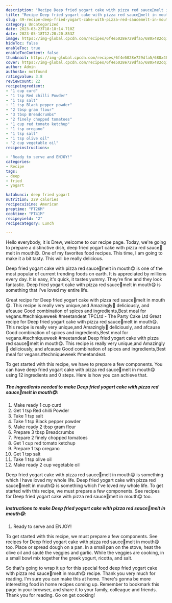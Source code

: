 ```yaml
---
description: "Recipe Deep fried yogart cake with pizza red sauce🍝melt in mouth😋 the Delicious"
title: "Recipe Deep fried yogart cake with pizza red sauce🍝melt in mouth😋 the Delicious"
slug: 49-recipe-deep-fried-yogart-cake-with-pizza-red-saucemelt-in-mouth-the-delicious
category: Uncategorized
date: 2023-03-23T18:18:14.710Z
date: 2023-05-18T12:20:20.853Z
image: https://img-global.cpcdn.com/recipes/6f4e5028e729dfa5/680x482cq70/deep-fried-yogart-cake-with-pizza-red-saucemelt-in-mouth-recipe-main-photo.jpg
hideToc: false
enableToc: true
enableTocContent: false
thumbnail: https://img-global.cpcdn.com/recipes/6f4e5028e729dfa5/680x482cq70/deep-fried-yogart-cake-with-pizza-red-saucemelt-in-mouth-recipe-main-photo.jpg
cover: https://img-global.cpcdn.com/recipes/6f4e5028e729dfa5/680x482cq70/deep-fried-yogart-cake-with-pizza-red-saucemelt-in-mouth-recipe-main-photo.jpg
author: Admin
authorAv: notfound
ratingvalue: 3.8
reviewcount: 22
recipeingredient:
- "1 cup curd"
- "1 tsp Red chilli Powder"
- "1 tsp salt"
- "1 tsp Black pepper powder"
- "2 tbsp gram flour"
- "3 tbsp Breadcrumbs"
- "2 finely chopped tomatoes"
- "1 cup red tomato ketchup"
- "1 tsp oregano"
- "1 tsp salt"
- "1 tsp olive oil"
- "2 cup vegetable oil"
recipeinstructions:

- "Ready to serve and ENJOY!"
categories:
- Recipe
tags:
- deep
- fried
- yogart

katakunci: deep fried yogart 
nutrition: 229 calories
recipecuisine: American
preptime: "PT26M"
cooktime: "PT41M"
recipeyield: "2"
recipecategory: Lunch

---
```



Hello everybody, it is Drew, welcome to our recipe page. Today, we're going to prepare a distinctive dish, deep fried yogart cake with pizza red sauce🍝melt in mouth😋. One of my favorites food recipes. This time, I am going to make it a bit tasty. This will be really delicious.

Deep fried yogart cake with pizza red sauce🍝melt in mouth😋 is one of the most popular of current trending foods on earth. It is appreciated by millions every day. It is easy, it's quick, it tastes yummy. They're fine and they look fantastic. Deep fried yogart cake with pizza red sauce🍝melt in mouth😋 is something that I've loved my entire life.

Great recipe for Deep fried yogart cake with pizza red sauce🍝melt in mouth😋. This recipe is really very unique,and Amazingly🥰 deliciously, and afcause Good combination of spices and ingredients,Best meal for vegans.#techniqueweek #meetandeat TPCLtd - The Party Cake Ltd Great recipe for Deep fried yogart cake with pizza red sauce🍝melt in mouth😋. This recipe is really very unique,and Amazingly🥰 deliciously, and afcause Good combination of spices and ingredients,Best meal for vegans.#techniqueweek #meetandeat Deep fried yogart cake with pizza red sauce🍝melt in mouth😋. This recipe is really very unique,and Amazingly🥰 deliciously, and afcause Good combination of spices and ingredients,Best meal for vegans.#techniqueweek #meetandeat.


To get started with this recipe, we have to prepare a few components. You can have deep fried yogart cake with pizza red sauce🍝melt in mouth😋 using 12 ingredients and 0 steps. Here is how you can achieve that.

<!--inarticleads1-->

##### The ingredients needed to make Deep fried yogart cake with pizza red sauce🍝melt in mouth😋:

1. Make ready 1 cup curd
1. Get 1 tsp Red chilli Powder
1. Take 1 tsp salt
1. Take 1 tsp Black pepper powder
1. Make ready 2 tbsp gram flour
1. Prepare 3 tbsp Breadcrumbs
1. Prepare 2 finely chopped tomatoes
1. Get 1 cup red tomato ketchup
1. Prepare 1 tsp oregano
1. Get 1 tsp salt
1. Take 1 tsp olive oil
1. Make ready 2 cup vegetable oil


Deep fried yogart cake with pizza red sauce🍝melt in mouth😋 is something which I have loved my whole life. Deep fried yogart cake with pizza red sauce🍝melt in mouth😋 is something which I&#39;ve loved my whole life. To get started with this recipe, we must prepare a few components. See recipes for Deep fried yogart cake with pizza red sauce🍝melt in mouth😋 too. 

<!--inarticleads2-->

##### Instructions to make Deep fried yogart cake with pizza red sauce🍝melt in mouth😋:


1. Ready to serve and ENJOY!

To get started with this recipe, we must prepare a few components. See recipes for Deep fried yogart cake with pizza red sauce🍝melt in mouth😋 too. Place or spread dough on a pan. In a small pan on the stove, heat the olive oil and sauté the veggies and garlic. While the veggies are cooking, in a small bowl mix together the greek yogurt, ricotta, and salt. 

So that's going to wrap it up for this special food deep fried yogart cake with pizza red sauce🍝melt in mouth😋 recipe. Thank you very much for reading. I'm sure you can make this at home. There's gonna be more interesting food in home recipes coming up. Remember to bookmark this page in your browser, and share it to your family, colleague and friends. Thank you for reading. Go on get cooking!
